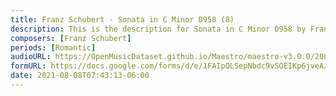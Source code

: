 ```yaml
---
title: Franz Schubert - Sonata in C Minor D958 (8)
description: This is the description for Sonata in C Minor D958 by Franz Schubert
composers: [Franz Schubert]
periods: [Romantic]
audioURL: https://OpenMusicDataset.github.io/Maestro/maestro-v3.0.0/2004/MIDI-Unprocessed_XP_22_R2_2004_01_ORIG_MID--AUDIO_22_R2_2004_02_Track02_wav.midi
formURL: https://docs.google.com/forms/d/e/1FAIpQLSepNbdc9vSOEIKp6jveAJSG0dp-zhi_Ih2a3h-shgPsDjRGIQ/viewform
date: 2021-08-08T07:43:13-06:00
---
```

